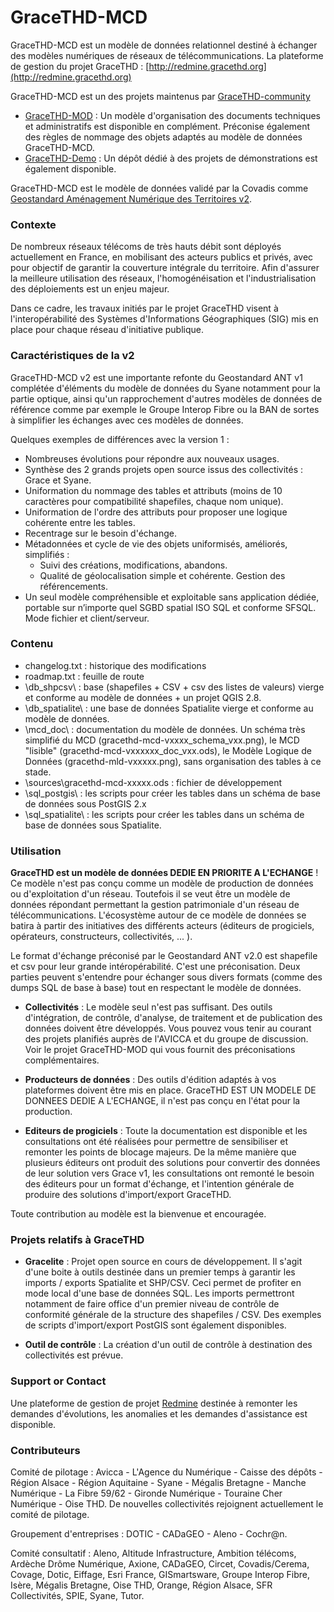 # GraceTHD-MCD

GraceTHD-MCD est un modèle de données relationnel destiné à échanger des modèles numériques de réseaux de télécommunications. 
La plateforme de gestion du projet GraceTHD : [http://redmine.gracethd.org](http://redmine.gracethd.org)

GraceTHD-MCD est un des projets maintenus par [GraceTHD-community](https://github.com/GraceTHD-community)
* [GraceTHD-MOD](http://gracethd-community.github.io/GraceTHD-MOD/) : Un modèle d'organisation des documents techniques et administratifs est disponible en complément. Préconise également des règles de nommage des objets adaptés au modèle de données GraceTHD-MCD. 
* [GraceTHD-Demo](http://gracethd-community.github.io/GraceTHD-Demo/) : Un dépôt dédié à des projets de démonstrations est également disponible. 

GraceTHD-MCD est le modèle de données validé par la Covadis comme [Geostandard Aménagement Numérique des Territoires v2](http://www.geoinformations.developpement-durable.gouv.fr/standard-covadis-amenagement-numerique-des-a3300.html). 

### Contexte
De nombreux réseaux télécoms de très hauts débit sont déployés actuellement en France, en mobilisant des acteurs publics et privés, avec pour objectif de garantir la couverture intégrale du territoire. Afin d'assurer la meilleure utilisation des réseaux, l'homogénéisation et l'industrialisation des déploiements est un enjeu majeur.

Dans ce cadre, les travaux initiés par le projet GraceTHD visent à l'interopérabilité des Systèmes d'Informations Géographiques (SIG) mis en place pour chaque réseau d'initiative publique.

### Caractéristiques de la v2
GraceTHD-MCD v2 est une importante refonte du Geostandard ANT v1 complétée d'éléments du modèle de données du Syane notamment pour la partie optique, ainsi qu'un rapprochement d'autres modèles de données de référence comme par exemple le Groupe Interop Fibre ou la BAN de sortes à simplifier les échanges avec ces modèles de données. 

Quelques exemples de différences avec la version 1 : 
* Nombreuses évolutions pour répondre aux nouveaux usages. 
* Synthèse des 2 grands projets open source issus des collectivités : Grace et Syane. 
* Uniformation du nommage des tables et attributs (moins de 10 caractères pour compatibilité shapefiles, chaque nom unique). 
* Uniformation de l'ordre des attributs pour proposer une logique cohérente entre les tables. 
* Recentrage sur le besoin d'échange. 
* Métadonnées et cycle de vie des objets uniformisés, améliorés, simplifiés : 
	* Suivi des créations, modifications, abandons. 
	* Qualité de géolocalisation simple et cohérente. Gestion des référencements. 
* Un seul modèle compréhensible et exploitable sans application dédiée, portable sur n’importe quel SGBD spatial ISO SQL et conforme SFSQL. Mode fichier et client/serveur. 

### Contenu
* changelog.txt : historique des modifications
* roadmap.txt : feuille de route
* \db_shpcsv\ : base (shapefiles + CSV + csv des listes de valeurs) vierge et conforme au modèle de données + un projet QGIS 2.8. 
* \db_spatialite\ : une base de données Spatialite vierge et conforme au modèle de données. 
* \mcd_doc\ : documentation du modèle de données. Un schéma très simplifié du MCD (gracethd-mcd-vxxxx_schema_vxx.png), le MCD "lisible" (gracethd-mcd-vxxxxxx_doc_vxx.ods), le Modèle Logique de Données (gracethd-mld-vxxxxx.png), sans organisation des tables à ce stade. 
* \sources\gracethd-mcd-xxxxx.ods : fichier de développement
* \sql_postgis\ : les scripts pour créer les tables dans un schéma de base de données sous PostGIS 2.x
* \sql_spatialite\ : les scripts pour créer les tables dans un schéma de base de données sous Spatialite. 

### Utilisation
**GraceTHD est un modèle de données DEDIE EN PRIORITE A L'ECHANGE** ! Ce modèle n'est pas conçu comme un modèle de production de données ou d'exploitation d'un réseau. Toutefois il se veut être un modèle de données répondant permettant la gestion patrimoniale d'un réseau de télécommunications. L'écosystème autour de ce modèle de données se batira à partir des initiatives des différents acteurs (éditeurs de progiciels, opérateurs, constructeurs, collectivités, ... ). 

Le format d'échange préconisé par le Geostandard ANT v2.0 est shapefile et csv pour leur grande intéropérabilité. C'est une préconisation. Deux parties peuvent s'entendre pour échanger sous divers formats (comme des dumps SQL de base à base) tout en respectant le modèle de données. 

* **Collectivités** : 
Le modèle seul n'est pas suffisant. Des outils d'intégration, de contrôle, d'analyse, de traitement et de publication des données doivent être développés. Vous pouvez vous tenir au courant des projets planifiés auprès de l'AVICCA et du groupe de discussion. Voir le projet GraceTHD-MOD qui vous fournit des préconisations complémentaires. 

* **Producteurs de données** : 
Des outils d'édition adaptés à vos plateformes doivent être mis en place. GraceTHD EST UN MODELE DE DONNEES DEDIE A L'ECHANGE, il n'est pas conçu en l'état pour la production. 

* **Editeurs de progiciels** : 
Toute la documentation est disponible et les consultations ont été réalisées pour permettre de sensibiliser et remonter les points de blocage majeurs. De la même manière que plusieurs éditeurs ont produit des solutions pour convertir des données de leur solution vers Grace v1, les consultations ont remonté le besoin des éditeurs pour un format d'échange, et l'intention générale de produire des solutions d'import/export GraceTHD. 

Toute contribution au modèle est la bienvenue et encouragée. 

### Projets relatifs à GraceTHD
* **Gracelite** : 
Projet open source en cours de développement. Il s'agit d'une boite à outils destinée dans un premier temps à garantir les imports / exports Spatialite et SHP/CSV. Ceci permet de profiter en mode local d'une base de données SQL. Les imports permettront notamment de faire office d'un premier niveau de contrôle de conformité générale de la structure des shapefiles / CSV. Des exemples de scripts d'import/export PostGIS sont également disponibles. 

* **Outil de contrôle** : 
La création d'un outil de contrôle à destination des collectivités est prévue. 

### Support or Contact
Une plateforme de gestion de projet [Redmine](http://redmine.gracethd.org) destinée à remonter les demandes d'évolutions, les anomalies et les demandes d'assistance est disponible. 

### Contributeurs
Comité de pilotage : Avicca - L'Agence du Numérique - Caisse des dépôts - Région Alsace - Région Aquitaine - Syane - Mégalis Bretagne - Manche Numérique - La Fibre 59/62 - Gironde Numérique - Touraine Cher Numérique - Oise THD. De nouvelles collectivités rejoignent actuellement le comité de pilotage. 

Groupement d'entreprises : DOTIC - CADaGEO - Aleno - Cochr@n.

Comité consultatif : Aleno, Altitude Infrastructure, Ambition télécoms, Ardèche Drôme Numérique, Axione, CADaGEO, Circet, Covadis/Cerema, Covage, Dotic, Eiffage, Esri France, GISmartsware, Groupe Interop Fibre, Isère, Mégalis Bretagne, Oise THD, Orange, Région Alsace, SFR Collectivités, SPIE, Syane, Tutor. 
